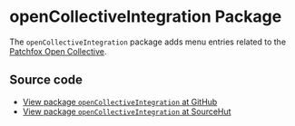 # openCollectiveIntegration Package

The `openCollectiveIntegration` package adds menu entries related to the [Patchfox Open Collective](https://opencollective.com/patchfox).

## Source code
* [View package `openCollectiveIntegration` at GitHub](https://github.com/soapdog/patchfox/blob/master/ui/packages/openCollectiveIntegration) 
* [View package `openCollectiveIntegration` at SourceHut](https://git.sr.ht/~soapdog/patchfox/tree/master/item/ui/packages/openCollectiveIntegration)
